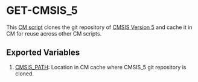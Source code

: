 # GET-CMSIS_5
This [CM script](https://github.com/mlcommons/ck/blob/master/cm/docs/tutorial-scripts.md) clones the git repository of [CMSIS Version 5](https://github.com/ARM-software/CMSIS_5) and cache it in CM for reuse across other CM scripts.

## Exported Variables
1. [CMSIS_PATH](https://github.com/mlcommons/ck/blob/master/cm-mlops/script/get-cmsis_5/customize.py#L23): Location in CM cache where CMSIS_5 git repository is cloned. 
